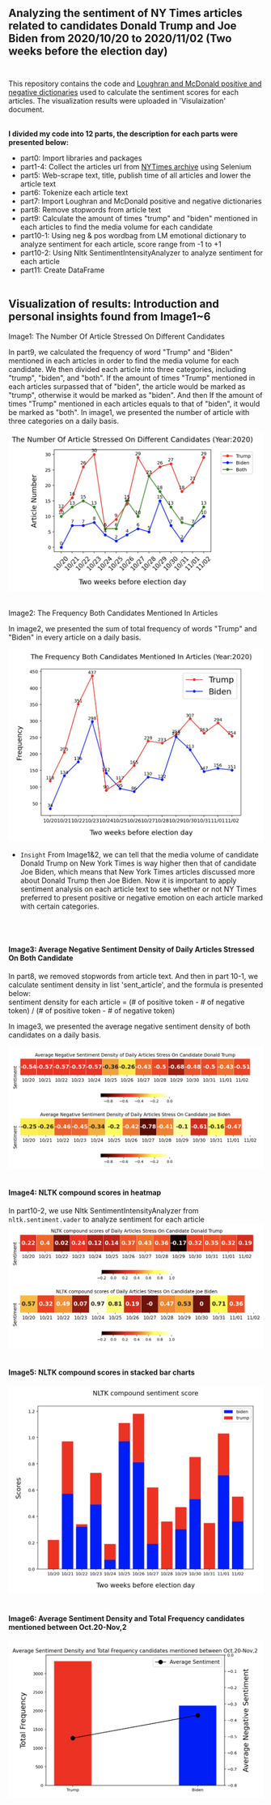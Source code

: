  ## Analyzing the sentiment of NY Times articles related to candidates Donald Trump and Joe Biden from 2020/10/20 to 2020/11/02 (Two weeks before the election day) <br><br>
 
 
 This repository contains the code and [Loughran and McDonald positive and negative dictionaries](https://sraf.nd.edu/textual-analysis/resources/) used to calculate the sentiment scores for each articles. The visualization results were uploaded in 'Visulaization' document. <br><br>



**I divided my code into 12 parts, the description for each parts were presented below:** <br>
* part0: Import libraries and packages
* part1-4: Collect the articles url from [NYTimes archive](https://help.nytimes.com/hc/en-us/articles/115014772767-Archives) using Selenium
* part5: Web-scrape text, title, publish time of all articles and lower the article text
* part6: Tokenize each article text
* part7: Import Loughran and McDonald positive and negative dictionaries
* part8: Remove stopwords from article text
* part9: Calculate the amount of times "trump" and "biden" mentioned in each articles to find the media volume for each candidate
* part10-1: Using neg & pos wordbag from LM emotional dictionary to analyze sentiment for each article, score range from -1 to +1
* part10-2: Using Nltk SentimentIntensityAnalyzer to analyze sentiment for each article
* part11: Create DataFrame <br><br>

## Visualization of results: Introduction and personal insights found from Image1~6 <br>

  Image1: The Number Of Article Stressed On Different Candidates<br>

In part9, we calculated the frequency of word "Trump" and "Biden" mentioned in each articles in order to find the media volume for each candidate. We then divided each article into three categories, including "trump", "biden", and "both". If the amount of times "Trump" mentioned in each articles surpassed that of "biden", the article would be marked as "trump", otherwise it would be marked as "biden". And then If the amount of times "Trump" mentioned in each articles equals to that of "biden", it would be marked as "both". In image1, we presented the number of article with three categories on a daily basis.<br>

![image](https://github.com/evelyncy96/NYTimes-sentiment-analysis/blob/main/Visualization/image1.png)
<br><br>


  Image2: The Frequency Both Candidates Mentioned In Articles<br>

In image2, we presented the sum of total frequency of words "Trump" and "Biden" in every article on a daily basis.<br>

![image](https://github.com/evelyncy96/NYTimes-sentiment-analysis/blob/main/Visualization/image2.png)
<br>
* `Insight`
From Image1&2, we can tell that the media volume of candidate Donald Trump on New York Times is way higher then that of candidate Joe Biden, which means that New York Times articles discussed more about Donald Trump then Joe Biden. Now it is important to apply sentiment analysis on each article text to see whether or not NY Times preferred to present positive or negative emotion on each article marked with certain categories.

<br><br>

#### Image3: Average Negative Sentiment Density of Daily Articles Stressed On Both Candidate<br>

In part8, we removed stopwords from article text. And then in part 10-1, we calculate sentiment density in list 'sent_article', and the formula is presented below:<br>
sentiment density for each article = (# of positive token - # of negative token) / (# of positive token - # of negative token)<br>

In image3, we presented the average negative sentiment density of both candidates on a daily basis.<br>

![image](https://github.com/evelyncy96/NYTimes-sentiment-analysis/blob/main/Visualization/image3.png)
<br><br>

#### Image4: NLTK compound scores in heatmap<br>

In part10-2, we use Nltk SentimentIntensityAnalyzer from `nltk.sentiment.vader` to analyze sentiment for each article
![image](https://github.com/evelyncy96/NYTimes-sentiment-analysis/blob/main/Visualization/image4.png)
<br><br>
#### Image5: NLTK compound scores in stacked bar charts<br>


![image](https://github.com/evelyncy96/NYTimes-sentiment-analysis/blob/main/Visualization/image5.png)
<br><br>
#### Image6: Average Sentiment Density and Total Frequency candidates mentioned between Oct.20-Nov,2<br>


![image](https://github.com/evelyncy96/NYTimes-sentiment-analysis/blob/main/Visualization/image6.png)




